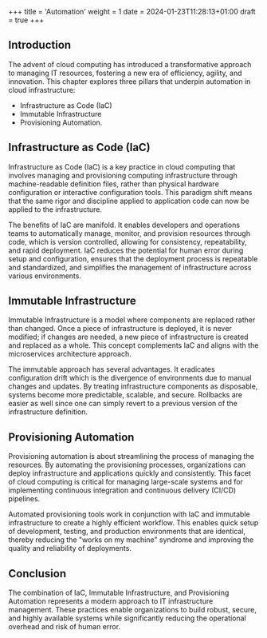 +++
title = 'Automation'
weight = 1
date = 2024-01-23T11:28:13+01:00
draft = true
+++

## Introduction

The advent of cloud computing has introduced a transformative approach to managing IT resources, fostering a new era of efficiency, agility, and innovation. This chapter explores  three pillars that underpin automation in cloud infrastructure:

- Infrastructure as Code (IaC)
- Immutable Infrastructure
- Provisioning Automation.

## Infrastructure as Code (IaC)

Infrastructure as Code (IaC) is a key practice in cloud computing that involves managing and provisioning computing infrastructure through machine-readable definition files, rather than physical hardware configuration or interactive configuration tools. This paradigm shift means that the same rigor and discipline applied to application code can now be applied to the infrastructure.

The benefits of IaC are manifold. It enables developers and operations teams to automatically manage, monitor, and provision resources through code, which is version controlled, allowing for consistency, repeatability, and rapid deployment. IaC reduces the potential for human error during setup and configuration, ensures that the deployment process is repeatable and standardized, and simplifies the management of infrastructure across various environments.

## Immutable Infrastructure

Immutable Infrastructure is a model where components are replaced rather than changed. Once a piece of infrastructure is deployed, it is never modified; if changes are needed, a new piece of infrastructure is created and replaced as a whole. This concept complements IaC and aligns with the microservices architecture approach.

The immutable approach has several advantages. It eradicates configuration drift which is the divergence of environments due to manual changes and updates. By treating infrastructure components as disposable, systems become more predictable, scalable, and secure. Rollbacks are easier as well since one can simply revert to a previous version of the infrastructure definition.

## Provisioning Automation

Provisioning automation is about streamlining the process of managing the resources. By automating the provisioning processes, organizations can deploy infrastructure and applications quickly and consistently. This facet of cloud computing is critical for managing large-scale systems and for implementing continuous integration and continuous delivery (CI/CD) pipelines.

Automated provisioning tools work in conjunction with IaC and immutable infrastructure to create a highly efficient workflow. This enables quick setup of development, testing, and production environments that are identical, thereby reducing the "works on my machine" syndrome and improving the quality and reliability of deployments.

## Conclusion

The combination of IaC, Immutable Infrastructure, and Provisioning Automation represents a modern approach to IT infrastructure management. These practices enable organizations to build robust, secure, and highly available systems while significantly reducing the operational overhead and risk of human error.